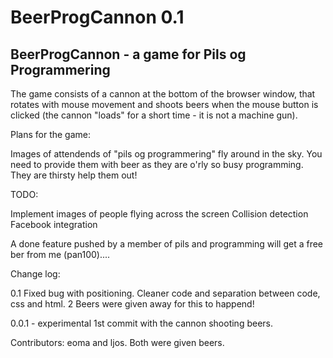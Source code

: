 BeerProgCannon 0.1
==============

BeerProgCannon - a game for Pils og Programmering
-------------------------------------------------

The game consists of a cannon at the bottom of the browser window, that rotates with mouse movement and shoots beers
when the mouse button is clicked (the cannon "loads" for a short time - it is not a machine gun).

Plans for the game:

Images of attendends of "pils og programmering" fly around in the sky. You need to provide them with beer as they are
o'rly so busy programming. They are thirsty help them out!

TODO:

Implement images of people flying across the screen
Collision detection
Facebook integration

A done feature pushed by a member of pils and programming will get a free ber from me (pan100)....

Change log:

0.1 Fixed bug with positioning. Cleaner code and separation between code, css and html.
2 Beers were given away for this to happend!

0.0.1 - experimental 1st commit with the cannon shooting beers.

Contributors: eoma and ljos. Both were given beers.
